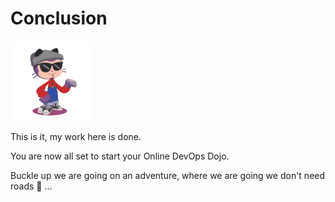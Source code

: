 # Conclusion

![](../../assets/online-devops-dojo/welcome/octocat.png)

This is it, my work here is done.

You are now all set to start your Online DevOps Dojo.

Buckle up we are going on an adventure, where we are going we don't need roads 🚀 ...
